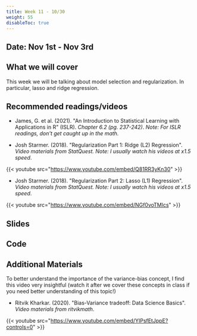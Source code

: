 ```yaml
---
title: Week 11 - 10/30
weight: 55
disableToc: true
---
```


## Date: Nov 1st - Nov 3rd

## What we will cover

This week we will be talking about model selection and regularization. In particular, lasso and ridge regression.

## Recommended readings/videos

- James, G. et al. (2021). "An Introduction to Statistical Learning with Applications in R" (ISLR). *Chapter 6.2 (pg. 237-242)*. *Note: For ISLR readings, don't get caught up in the math.*

- Josh Starmer. (2018). "Regularization Part 1: Ridge (L2) Regression". *Video materials from StatQuest. Note: I usually watch his videos at x1.5 speed*.

{{< youtube src="https://www.youtube.com/embed/Q81RR3yKn30" >}}

- Josh Starmer. (2018). "Regularization Part 2: Lasso (L1) Regression". *Video materials from StatQuest. Note: I usually watch his videos at x1.5 speed*.

{{< youtube src="https://www.youtube.com/embed/NGf0voTMlcs" >}}



## Slides
<!--
{{% button href="https://sta235.netlify.app/Classes/Week6/2_ObsStudies/f2022_sta235h_10_ObsStudies.html" icon="fas fa-external-link-alt" icon-position="right" %}}New window{{% /button %}} {{% button href="https://sta235.netlify.app/Classes/Week6/2_ObsStudies/f2022_sta235h_10_ObsStudies.pdf" icon="fas fa-file-pdf" icon-position="right" %}}Download{{% /button %}} 

{{< slides src="https://sta235.netlify.app/Classes/Week6/2_ObsStudies/f2022_sta235h_10_ObsStudies.html" >}}
-->

## Code
<!--
Here is the R code we will review in class, with many additional questions! Remember to review it in detail after class <a onclick="ga('send', 'event', 'External-Link','click','code5','0','Link');" href="https://raw.githubusercontent.com/maibennett/sta235/main/exampleSite/content/Classes/Week5/1_RCT/code/f2021_sta235h_8_RCT.R" target="_blank" class="btn btn-default">Download<i class="fas fa-code"></i></a>
-->


## Additional Materials

To better understand the importance of the variance-bias concept, I find this video very insightful (watch it after we cover these concepts in class if you need better understanding of this topic!)

- Ritvik Kharkar. (2020). "Bias-Variance tradeoff: Data Science Basics". *Video materials from ritvikmath*.

{{< youtube src="https://www.youtube.com/embed/YIPsfEtJppE?controls=0" >}}